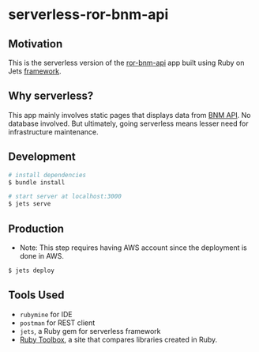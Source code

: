 # serverless-ror-bnm-api

## Motivation
This is the serverless version of the [ror-bnm-api](https://github.com/hanisahkz/ror-bnm-api) app
built using Ruby on Jets [framework](https://rubyonjets.com/). 

## Why serverless?
This app mainly involves static pages that displays data from [BNM API](https://api.bnm.gov.my/portal). 
No database involved. But ultimately, going serverless means lesser need for infrastructure maintenance.

## Development
``` bash
# install dependencies
$ bundle install

# start server at localhost:3000
$ jets serve
```

## Production
- Note: This step requires having AWS account since the deployment is done in AWS.

``` bash
$ jets deploy
```

## Tools Used
- `rubymine` for IDE
- `postman` for REST client
- `jets`, a Ruby gem for serverless framework
- [Ruby Toolbox](https://www.ruby-toolbox.com/), a site that compares libraries created in Ruby.